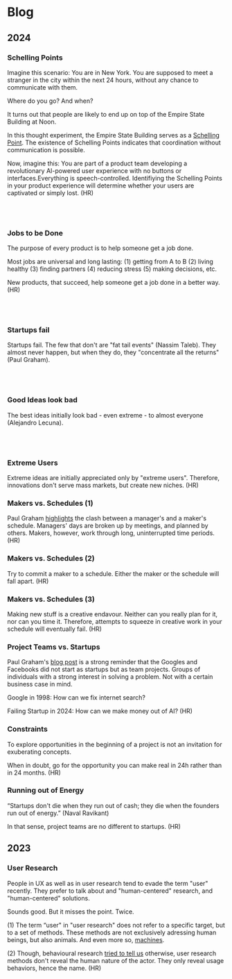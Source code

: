 # Blog

## 2024

### Schelling Points

Imagine this scenario: You are in New York. You are supposed to meet a stranger in the city within the next 24 hours, without any chance to communicate with them. 

Where do you go? And when?

It turns out that people are likely to end up on top of the Empire State Building at Noon.

In this thought experiment, the Empire State Building serves as a [Schelling Point](https://www.youtube.com/watch?v=BtW-Ds-artA). The existence of Schelling Points indicates that coordination without communication is possible.

Now, imagine this: You are part of a product team developing a revolutionary AI-powered user experience with no buttons or interfaces.Everything is speech-controlled. Identifiying the Schelling Points in your product experience will determine whether your users are captivated or simply lost. (HR) <br /> <br /> <br /> <br />

### Jobs to be Done 

The purpose of every product is to help someone get a job done.

Most jobs are universal and long lasting: (1) getting from A to B (2) living healthy (3) finding partners (4) reducing stress (5) making decisions, etc. 

New products, that succeed, help someone get a job done in a better way. (HR) <br /> <br /> <br /> <br />

### Startups fail

Startups fail. The few that don't are "fat tail events" (Nassim Taleb). They almost never happen, but when they do, they "concentrate all the returns" (Paul Graham). <br /> <br /> <br /> <br />


### Good Ideas look bad

The best ideas initially look bad - even extreme - to almost everyone (Alejandro Lecuna). <br /> <br /> <br /> <br />

### Extreme Users

Extreme ideas are initially appreciated only by "extreme users". Therefore, innovations don't serve mass markets, but create new niches. (HR)

### Makers vs. Schedules (1)

Paul Graham [highlights](https://paulgraham.com/makersschedule.html) the clash between a manager's and a maker's schedule. Managers' days are broken up by meetings, and planned by others. Makers, however, work through long, uninterrupted time periods. (HR)

### Makers vs. Schedules (2)

Try to commit a maker to a schedule. Either the maker or the schedule will fall apart. (HR)

### Makers vs. Schedules (3)

Making new stuff is a creative endavour. Neither can you really plan for it, nor can you time it. Therefore, attempts to squeeze in creative work in your schedule will eventually fail. (HR)

### Project Teams vs. Startups

Paul Graham's [blog post](https://www.paulgraham.com/google.html) is a strong reminder that the Googles and Facebooks did not start as startups but as team projects. Groups of individuals with a strong interest in solving a problem. Not with a certain business case in mind.

Google in 1998: How can we fix internet search? 

Failing Startup in 2024: How can we make money out of AI? (HR)

### Constraints

To explore opportunities in the beginning of a project is not an invitation for exuberating concepts. 

When in doubt, go for the opportunity you can make real in 24h rather than in 24 months. (HR)

### Running out of Energy

“Startups don't die when they run out of cash; they die when the founders run out of energy.” (Naval Ravikant) 

In that sense, project teams are no different to startups. (HR)

## 2023

### User Research

People in UX as well as in user research tend to evade the term "user" recently. They prefer to talk about and "human-centered" research, and "human-centered" solutions.

Sounds good. But it misses the point. Twice.

(1) The term “user" in "user research" does not refer to a specific target, but to a set of methods. These methods are not exclusively adressing human beings, but also animals. And even more so, [machines](https://www.researchgate.net/publication/332636704_Machine_behaviour).

(2) Though, behavioural research [tried to tell us](https://osf.io/ezcuj/) otherwise, user research methods don't reveal the human nature of the actor. They only reveal usage behaviors, hence the name. (HR)